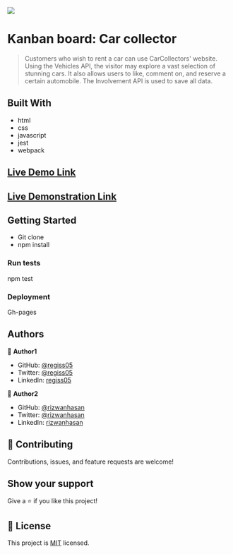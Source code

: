 ![](https://img.shields.io/badge/Microverse-blueviolet)

# Kanban board: Car collector

> Customers who wish to rent a car can use CarCollectors' website. Using the Vehicles API, the visitor may explore a vast selection of stunning cars. It also allows users to like, comment on, and reserve a certain automobile. The Involvement API is used to save all data.

## Built With

- html
- css
- javascript
- jest
- webpack

## [Live Demo Link](https://rizwan-learn.github.io/mod2-Kanban/)
## [Live Demonstration Link](https://www.youtube.com/watch?v=mR17kJi45D0)



## Getting Started
- Git clone
- npm install

### Run tests
npm test

### Deployment
Gh-pages

## Authors

👤 **Author1**

- GitHub: [@regiss05](https://github.com/regiss05)
- Twitter: [@regiss05](https://twitter.com/regissmukubiza)
- LinkedIn: [regiss05](https://www.linkedin.com/in/regiss-mukubiza-1bab841b3/)

👤 **Author2**

- GitHub: [@rizwanhasan](https://github.com/Rizwan-learn/)
- Twitter: [@rizwanhasan](https://twitter.com/twitterhandle)
- LinkedIn: [rizwanhasan](https://linkedin.com/in/linkedinhandle)

## 🤝 Contributing

Contributions, issues, and feature requests are welcome!

## Show your support

Give a ⭐️ if you like this project!

## 📝 License

This project is [MIT](./MIT.md) licensed.
